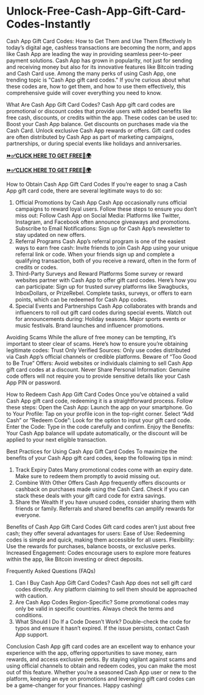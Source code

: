 # Unlock-Free-Cash-App-Gift-Card-Codes-Instantly
Cash App Gift Card Codes: How to Get Them and Use Them Effectively
In today’s digital age, cashless transactions are becoming the norm, and apps like Cash App are leading the way in providing seamless peer-to-peer payment solutions. Cash App has grown in popularity, not just for sending and receiving money but also for its innovative features like Bitcoin trading and Cash Card use. Among the many perks of using Cash App, one trending topic is "Cash App gift card codes."
If you’re curious about what these codes are, how to get them, and how to use them effectively, this comprehensive guide will cover everything you need to know.

What Are Cash App Gift Card Codes?
Cash App gift card codes are promotional or discount codes that provide users with added benefits like free cash, discounts, or credits within the app. These codes can be used to:
Boost your Cash App balance.
Get discounts on purchases made via the Cash Card.
Unlock exclusive Cash App rewards or offers.
Gift card codes are often distributed by Cash App as part of marketing campaigns, partnerships, or during special events like holidays and anniversaries.

**[⏩✅CLICK HERE TO GET FREE📌🌍](https://mdshamiul.com/Cashappgiftcardcodes)**

**[⏩✅CLICK HERE TO GET FREE📌🌍](https://mdshamiul.com/Cashappgiftcardcodes)**




How to Obtain Cash App Gift Card Codes
If you’re eager to snag a Cash App gift card code, there are several legitimate ways to do so:
1. Official Promotions by Cash App
Cash App occasionally runs official campaigns to reward loyal users. Follow these steps to ensure you don’t miss out:
Follow Cash App on Social Media: Platforms like Twitter, Instagram, and Facebook often announce giveaways and promotions.
Subscribe to Email Notifications: Sign up for Cash App’s newsletter to stay updated on new offers.
2. Referral Programs
Cash App’s referral program is one of the easiest ways to earn free cash:
Invite friends to join Cash App using your unique referral link or code.
When your friends sign up and complete a qualifying transaction, both of you receive a reward, often in the form of credits or codes.
3. Third-Party Surveys and Reward Platforms
Some survey or reward websites partner with Cash App to offer gift card codes. Here’s how you can participate:
Sign up for trusted survey platforms like Swagbucks, InboxDollars, or PrizeRebel.
Complete tasks, surveys, or offers to earn points, which can be redeemed for Cash App codes.
4. Special Events and Partnerships
Cash App collaborates with brands and influencers to roll out gift card codes during special events. Watch out for announcements during:
Holiday seasons.
Major sports events or music festivals.
Brand launches and influencer promotions.

Avoiding Scams
While the allure of free money can be tempting, it’s important to steer clear of scams. Here’s how to ensure you’re obtaining legitimate codes:
Trust Only Verified Sources: Only use codes distributed via Cash App’s official channels or credible platforms.
Beware of “Too Good to Be True” Offers: Avoid websites or individuals claiming to sell Cash App gift card codes at a discount.
Never Share Personal Information: Genuine code offers will not require you to provide sensitive details like your Cash App PIN or password.

How to Redeem Cash App Gift Card Codes
Once you’ve obtained a valid Cash App gift card code, redeeming it is a straightforward process. Follow these steps:
Open the Cash App: Launch the app on your smartphone.
Go to Your Profile: Tap on your profile icon in the top-right corner.
Select “Add Cash” or “Redeem Code”: Look for the option to input your gift card code.
Enter the Code: Type in the code carefully and confirm.
Enjoy the Benefits: Your Cash App balance will update automatically, or the discount will be applied to your next eligible transaction.

Best Practices for Using Cash App Gift Card Codes
To maximize the benefits of your Cash App gift card codes, keep the following tips in mind:
1. Track Expiry Dates
Many promotional codes come with an expiry date. Make sure to redeem them promptly to avoid missing out.
2. Combine With Other Offers
Cash App frequently offers discounts or cashback on purchases made using the Cash Card. Check if you can stack these deals with your gift card code for extra savings.
3. Share the Wealth
If you have unused codes, consider sharing them with friends or family. Referrals and shared benefits can amplify rewards for everyone.

Benefits of Cash App Gift Card Codes
Gift card codes aren’t just about free cash; they offer several advantages for users:
Ease of Use: Redeeming codes is simple and quick, making them accessible for all users.
Flexibility: Use the rewards for purchases, balance boosts, or exclusive perks.
Increased Engagement: Codes encourage users to explore more features within the app, like Bitcoin investing or direct deposits.

Frequently Asked Questions (FAQs)
1. Can I Buy Cash App Gift Card Codes?
Cash App does not sell gift card codes directly. Any platform claiming to sell them should be approached with caution.
2. Are Cash App Codes Region-Specific?
Some promotional codes may only be valid in specific countries. Always check the terms and conditions.
3. What Should I Do If a Code Doesn’t Work?
Double-check the code for typos and ensure it hasn’t expired. If the issue persists, contact Cash App support.

Conclusion
Cash App gift card codes are an excellent way to enhance your experience with the app, offering opportunities to save money, earn rewards, and access exclusive perks. By staying vigilant against scams and using official channels to obtain and redeem codes, you can make the most out of this feature.
Whether you’re a seasoned Cash App user or new to the platform, keeping an eye on promotions and leveraging gift card codes can be a game-changer for your finances. Happy cashing!

